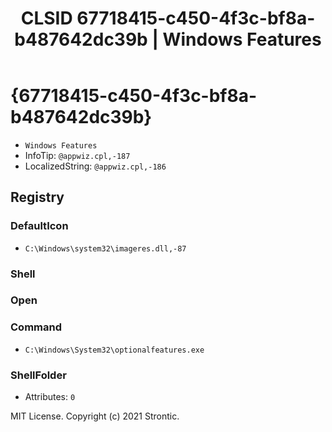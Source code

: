 ﻿---
title: "CLSID 67718415-c450-4f3c-bf8a-b487642dc39b | Windows Features"
excerpt: What is COM-Object CLSID 67718415-c450-4f3c-bf8a-b487642dc39b?
---

# {67718415-c450-4f3c-bf8a-b487642dc39b}

* `Windows Features`
* InfoTip: `@appwiz.cpl,-187`
* LocalizedString: `@appwiz.cpl,-186`

## Registry


### DefaultIcon

* `C:\Windows\system32\imageres.dll,-87`

### Shell


### Open


### Command

* `C:\Windows\System32\optionalfeatures.exe`

### ShellFolder

* Attributes: `0`

MIT License. Copyright (c) 2021 Strontic.


